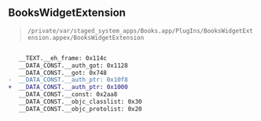 ## BooksWidgetExtension

> `/private/var/staged_system_apps/Books.app/PlugIns/BooksWidgetExtension.appex/BooksWidgetExtension`

```diff

   __TEXT.__eh_frame: 0x114c
   __DATA_CONST.__auth_got: 0x1128
   __DATA_CONST.__got: 0x748
-  __DATA_CONST.__auth_ptr: 0x10f8
+  __DATA_CONST.__auth_ptr: 0x1000
   __DATA_CONST.__const: 0x2aa8
   __DATA_CONST.__objc_classlist: 0x30
   __DATA_CONST.__objc_protolist: 0x20

```
